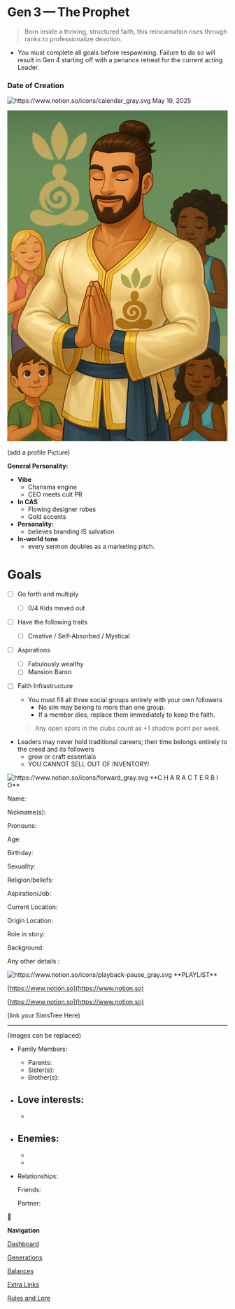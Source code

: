 # Gen 3 — The Prophet

> Born inside a thriving, structured faith, this reincarnation rises through ranks to professionalize devotion.
> 
- You must complete all goals before respawining. Failure to do so will result in Gen 4 starting off with a penance retreat for the current acting Leader.

### Date of Creation

<aside>
<img src="https://www.notion.so/icons/calendar_gray.svg" alt="https://www.notion.so/icons/calendar_gray.svg" width="40px" /> May 19, 2025

</aside>

![Gen 3 Profile.png](Gen_3_Profile.png)

(add a profile Picture)

**General Personality:**

- **Vibe**
    - Charisma engine
    - CEO meets cult PR
- **In CAS**
    - Flowing designer robes
    - Gold accents
- **Personality:**
    - believes branding IS salvation
- **In-world tone**
    - every sermon doubles as a marketing pitch.

# Goals

- [ ]  Go forth and multiply
    - [ ]  0/4 Kids moved out
- [ ]  Have the following traits
    - [ ]  Creative / Self-Absorbed / Mystical
- [ ]  Aspirations
    - [ ]  Fabulously wealthy
    - [ ]  Mansion Baron
- [ ]  Faith Infrastructure
    - You must fill all three social groups entirely with your own followers
        - No sim may belong to more than one group.
        - If a member dies, replace them immediately to keep the faith.
    
    > Any open spots in the clubs count as +1 shadow point per week.
    > 
- Leaders may never hold traditional careers; their time belongs entirely to the creed and its followers
    - grow or craft essentials
    - YOU CANNOT SELL OUT OF INVENTORY!

<aside>
<img src="https://www.notion.so/icons/forward_gray.svg" alt="https://www.notion.so/icons/forward_gray.svg" width="40px" /> **C H A R A C T E R   B I O**

Name:

Nickname(s): 

Pronouns:

Age:

Birthday:

Sexuality:

Religion/beliefs:

Aspiration/Job: 

Current Location: 

Origin Location:

Role in story:

Background: 

Any other details :

</aside>

<aside>
<img src="https://www.notion.so/icons/playback-pause_gray.svg" alt="https://www.notion.so/icons/playback-pause_gray.svg" width="40px" /> **PLAYLIST**

</aside>

[https://www.notion.so](https://www.notion.so)

[https://www.notion.so](https://www.notion.so)

(link your SimsTree Here)

---

[](https://www.notion.so)

(Images can be replaced)

- Family Members:
    - Parents:
    - Sister(s):
    - Brother(s):
- Love interests:
    - 
    - 
- Enemies:
    - 
    - 
    - 
- Relationships:
    
    Friends:
    
    Partner:
    

<aside>
🔱

 **Navigation**

[Dashboard](https://www.notion.so/Gen-1-The-Believer-28deed3eb831804c8e46d7b9bf9765e3?pvs=21)

[Generations](Generations%2028deed3eb8318072b52ecab4abfdfe75.md)

[Balances](https://www.notion.so/Balances-28deed3eb83180499a96f5efdb2c127e?pvs=21)

[Extra Links](https://www.notion.so/Extra-Links-28deed3eb831804ebeb3cf77a7f9699a?pvs=21)

[Rules and Lore](https://www.notion.so/Rules-Lore-28deed3eb83180b1965afd46279ad482?pvs=21)

</aside>